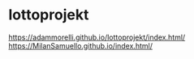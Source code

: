 # lottoprojekt
https://adammorelli.github.io/lottoprojekt/index.html/
https://MilanSamuello.github.io/index.html/
